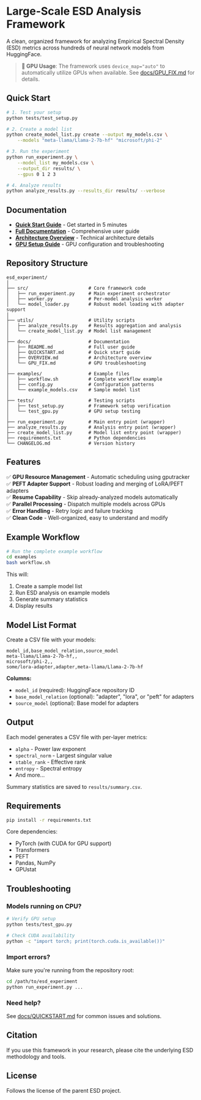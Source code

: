 # Large-Scale ESD Analysis Framework

A clean, organized framework for analyzing Empirical Spectral Density (ESD) metrics across hundreds of neural network models from HuggingFace.

> **📌 GPU Usage**: The framework uses `device_map="auto"` to automatically utilize GPUs when available. See [docs/GPU_FIX.md](docs/GPU_FIX.md) for details.

## Quick Start

```bash
# 1. Test your setup
python tests/test_setup.py

# 2. Create a model list
python create_model_list.py create --output my_models.csv \
    --models "meta-llama/Llama-2-7b-hf" "microsoft/phi-2"

# 3. Run the experiment
python run_experiment.py \
    --model_list my_models.csv \
    --output_dir results/ \
    --gpus 0 1 2 3

# 4. Analyze results
python analyze_results.py --results_dir results/ --verbose
```

## Documentation

- **[Quick Start Guide](docs/QUICKSTART.md)** - Get started in 5 minutes
- **[Full Documentation](docs/README.md)** - Comprehensive user guide
- **[Architecture Overview](docs/OVERVIEW.md)** - Technical architecture details
- **[GPU Setup Guide](docs/GPU_FIX.md)** - GPU configuration and troubleshooting

## Repository Structure

```
esd_experiment/
│
├── src/                      # Core framework code
│   ├── run_experiment.py     # Main experiment orchestrator
│   ├── worker.py             # Per-model analysis worker
│   └── model_loader.py       # Robust model loading with adapter support
│
├── utils/                    # Utility scripts
│   ├── analyze_results.py    # Results aggregation and analysis
│   └── create_model_list.py  # Model list management
│
├── docs/                     # Documentation
│   ├── README.md             # Full user guide
│   ├── QUICKSTART.md         # Quick start guide
│   ├── OVERVIEW.md           # Architecture overview
│   └── GPU_FIX.md            # GPU troubleshooting
│
├── examples/                 # Example files
│   ├── workflow.sh           # Complete workflow example
│   ├── config.py             # Configuration patterns
│   └── example_models.csv    # Sample model list
│
├── tests/                    # Testing scripts
│   ├── test_setup.py         # Framework setup verification
│   └── test_gpu.py           # GPU setup testing
│
├── run_experiment.py         # Main entry point (wrapper)
├── analyze_results.py        # Analysis entry point (wrapper)
├── create_model_list.py      # Model list entry point (wrapper)
├── requirements.txt          # Python dependencies
└── CHANGELOG.md              # Version history
```

## Features

✅ **GPU Resource Management** - Automatic scheduling using gputracker  
✅ **PEFT Adapter Support** - Robust loading and merging of LoRA/PEFT adapters  
✅ **Resume Capability** - Skip already-analyzed models automatically  
✅ **Parallel Processing** - Dispatch multiple models across GPUs  
✅ **Error Handling** - Retry logic and failure tracking  
✅ **Clean Code** - Well-organized, easy to understand and modify  

## Example Workflow

```bash
# Run the complete example workflow
cd examples
bash workflow.sh
```

This will:
1. Create a sample model list
2. Run ESD analysis on example models
3. Generate summary statistics
4. Display results

## Model List Format

Create a CSV file with your models:

```csv
model_id,base_model_relation,source_model
meta-llama/Llama-2-7b-hf,,
microsoft/phi-2,,
some/lora-adapter,adapter,meta-llama/Llama-2-7b-hf
```

**Columns:**
- `model_id` (required): HuggingFace repository ID
- `base_model_relation` (optional): "adapter", "lora", or "peft" for adapters
- `source_model` (optional): Base model for adapters

## Output

Each model generates a CSV file with per-layer metrics:
- `alpha` - Power law exponent
- `spectral_norm` - Largest singular value
- `stable_rank` - Effective rank
- `entropy` - Spectral entropy
- And more...

Summary statistics are saved to `results/summary.csv`.

## Requirements

```bash
pip install -r requirements.txt
```

Core dependencies:
- PyTorch (with CUDA for GPU support)
- Transformers
- PEFT
- Pandas, NumPy
- GPUstat

## Troubleshooting

### Models running on CPU?
```bash
# Verify GPU setup
python tests/test_gpu.py

# Check CUDA availability
python -c "import torch; print(torch.cuda.is_available())"
```

### Import errors?
Make sure you're running from the repository root:
```bash
cd /path/to/esd_experiment
python run_experiment.py ...
```

### Need help?
See [docs/QUICKSTART.md](docs/QUICKSTART.md) for common issues and solutions.

## Citation

If you use this framework in your research, please cite the underlying ESD methodology and tools.

## License

Follows the license of the parent ESD project.
